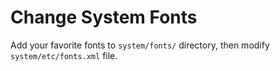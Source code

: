 # Change System Fonts

Add your favorite fonts to `system/fonts/` directory, then modify `system/etc/fonts.xml` file.
